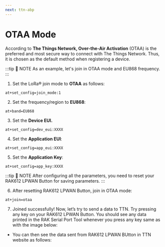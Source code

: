 ```yaml
---
next: ttn-abp
---
```


# OTAA Mode

According to **The Things Network, Over-the-Air Activation** (OTAA) is the preferred and most secure way to connect with The Things Network. Thus, it is chosen as the default method when registering a device.

<rk-img
  src="/assets/images/quick-start-guide/rak612/ttn/otaa-activation.png"
  width="100%"
  figure-number="1"
  caption="Activation Method - OTAA"
/>

:::tip 📝 NOTE
As an example, let's join in OTAA mode and EU868 frequency.
:::

1. Set the LoRa® join mode to **OTAA** as follows:

```
at+set_config=join_mode:1
```
<rk-img
  src="/assets/images/quick-start-guide/rak612/ttn/lora-join-otaa.jpg"
  width="60%"
  figure-number="2"
  caption="AT Command for OTAA LoRa® Join Mode via RAK Serial Port Tool"
/>

2. Set the frequency/region to **EU868**:

```
at+band=EU868
```

<rk-img
  src="/assets/images/quick-start-guide/rak612/ttn/lora-region-otaa.jpg"
  width="60%"
  figure-number="3"
  caption="AT Command for OTAA LoRa® Region/Frequency via RAK Serial Port Tool"
/>

3. Set the **Device EUI.**

```
at+set_config=dev_eui:XXXX
```

<rk-img
  src="/assets/images/quick-start-guide/rak612/ttn/lora-eui-otaa.jpg"
  width="60%"
  figure-number="4"
  caption="AT Command for OTAA LoRa® Device EUI via RAK Serial Port Tool"
/>

4. Set the **Application EUI**:

```
at+set_config=app_eui:XXXX
```
<rk-img
  src="/assets/images/quick-start-guide/rak612/ttn/lora-appeui-otaa.jpg"
  width="60%"
  figure-number="5"
  caption="AT Command for OTAA LoRa® Application EUI via RAK Serial Port Tool"
/>

5. Set the **Application Key**:

```
at+set_config=app_key:XXXX
```

<rk-img
  src="/assets/images/quick-start-guide/rak612/ttn/lora-appkey-otaa.jpg"
  width="60%"
  figure-number="6"
  caption="AT Command for OTAA LoRa® Application Key via RAK Serial Port Tool"
/>

:::tip 📝 NOTE
After configuring all the parameters, you need to reset your RAK612 LPWAN Button for saving parameters.
:::

6. After resetting RAK612 LPWAN Button, join in OTAA mode:

```
at+join=otaa
```
<rk-img
  src="/assets/images/quick-start-guide/rak612/ttn/otaa-join.jpg"
  width="60%"
  figure-number="7"
  caption="AT Command for OTAA LoRa® Join via RAK Serial Port Tool"
/>

7. Joined successfully! Now, let’s try to send a data to TTN. Try pressing any key on your RAK612 LPWAN Button. You should see any data printed in the RAK Serial Port Tool whenever you press any key same as with the image below:

<rk-img
  src="/assets/images/quick-start-guide/rak612/ttn/otaa-senddata.jpg"
  width="60%"
  figure-number="8"
  caption="Testing the RAK612 LoRa® Button in RAK Serial Port Tool"
/>

* You can then see the data sent from RAK612 LPWAN BUtton in TTN website as follows:

<rk-img
  src="/assets/images/quick-start-guide/rak612/ttn/otaa-ttn-received.jpg"
  width="100%"
  figure-number="9"
  caption="OTAA Test Sample Data Sent Viewed in The Things Network"
/>

